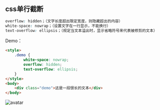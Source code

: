 ## css单行截断

```css
overflow: hidden；（文字长度超出限定宽度，则隐藏超出的内容）
white-space: nowrap；（设置文字在一行显示，不能换行）
text-overflow: ellipsis；（规定当文本溢出时，显示省略符号来代表被修剪的文本）
```

Demo：

```html
<style>
    .demo {
        white-space: nowrap;
        overflow: hidden;
        text-overflow: ellipsis;
    }
</style>
<body>
    <div class="demo">这是一段很长的文本</div>
</body>
```

![avatar](https://tts-markdown.oss-cn-beijing.aliyuncs.com/img/1.gif)